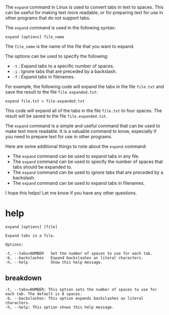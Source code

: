 # 

The `expand` command in Linux is used to convert tabs in text to spaces. This can be useful for making text more readable, or for preparing text for use in other programs that do not support tabs.

The `expand` command is used in the following syntax:

```
expand [options] file_name
```

The `file_name` is the name of the file that you want to expand.

The options can be used to specify the following:

* `-t` : Expand tabs to a specific number of spaces.
* `-i` : Ignore tabs that are preceded by a backslash.
* `-f` : Expand tabs in filenames.

For example, the following code will expand the tabs in the file `file.txt` and save the result to the file `file.expanded.txt`:

```
expand file.txt > file.expanded.txt
```

This code will expand all of the tabs in the file `file.txt` to four spaces. The result will be saved to the file `file.expanded.txt`.

The `expand` command is a simple and useful command that can be used to make text more readable. It is a valuable command to know, especially if you need to prepare text for use in other programs.

Here are some additional things to note about the `expand` command:

* The `expand` command can be used to expand tabs in any file.
* The `expand` command can be used to specify the number of spaces that tabs should be expanded to.
* The `expand` command can be used to ignore tabs that are preceded by a backslash.
* The `expand` command can be used to expand tabs in filenames.

I hope this helps! Let me know if you have any other questions.



# help 

```
expand [options] [file]

Expand tabs in a file.

Options:

-t, --tabs=NUMBER   Set the number of spaces to use for each tab.
-b, --backslashes   Expand backslashes as literal characters.
-h, --help          Show this help message.
```

## breakdown

```
-t, --tabs=NUMBER: This option sets the number of spaces to use for each tab. The default is 8 spaces.
-b, --backslashes: This option expands backslashes as literal characters.
-h, --help: This option shows this help message.
```
